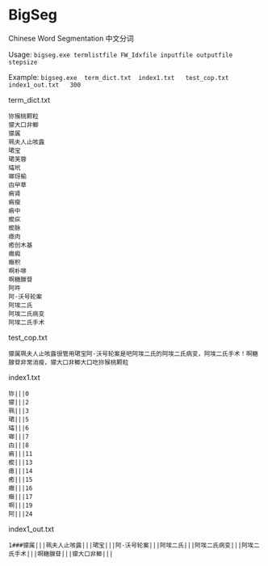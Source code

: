 BigSeg
======

Chinese Word Segmentation 中文分词

Usage:
`bigseg.exe termlistfile FW_Idxfile inputfile outputfile stepsize`

Example:
`bigseg.exe  term_dict.txt  index1.txt   test_cop.txt  index1_out.txt   300`

term_dict.txt

    狝猴桃颗粒
    獴大口非鲫
    獴属
    珮夫人止咳露
    珺宝
    珺芙蓉
    瑇玳
    瑯玡榆
    甴曱草
    痟肾
    痟瘦
    痟中
    瘈疭
    瘈脉
    瘜肉
    癒创木基
    癓瘕
    癥积
    啊朴啡
    啊糖腺苷
    阿吽
    阿·沃号轮案
    阿埃二氏
    阿埃二氏病变
    阿埃二氏手术

test_cop.txt

    獴属珮夫人止咳露很管用珺宝阿·沃号轮案是吧阿埃二氏的阿埃二氏病变，阿埃二氏手术！啊糖腺苷非常消瘦，獴大口非鲫大口吃狝猴桃颗粒
    
index1.txt

    狝|||0
    獴|||2
    珮|||3
    珺|||5
    瑇|||6
    瑯|||7
    甴|||8
    痟|||11
    瘈|||13
    瘜|||14
    癒|||15
    癓|||16
    癥|||17
    啊|||19
    阿|||24

index1_out.txt

    1###獴属|||珮夫人止咳露|||珺宝|||阿·沃号轮案|||阿埃二氏|||阿埃二氏病变|||阿埃二氏手术|||啊糖腺苷|||獴大口非鲫|||
